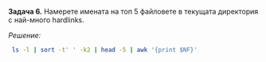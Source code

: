 **Задача 6.** Намерете имената на топ 5 файловете в текущата директория с най-много hardlinks.

*Решение:*

```sh
 ls -l | sort -t' ' -k2 | head -5 | awk '{print $NF}'
```
